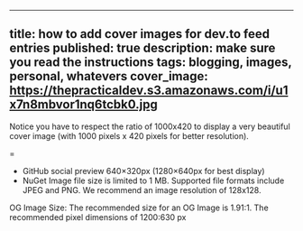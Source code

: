 --------
title: how to add cover images for dev.to feed entries
published: true
description: make sure you read the instructions
tags: blogging, images, personal, whatevers 
cover_image: https://thepracticaldev.s3.amazonaws.com/i/u1x7n8mbvor1nq6tcbk0.jpg
--------

Notice you have to respect the ratio of 1000x420 to display a very beautiful cover image (with 1000 pixels x 420 pixels for better resolution).

=

- GitHub social preview 640×320px (1280×640px for best display)
- NuGet  Image file size is limited to 1 MB. Supported file formats include JPEG and PNG. We recommend an image resolution of 128x128.

OG Image Size: The recommended size for an OG Image is 1.91:1. The recommended pixel dimensions of 1200:630 px






